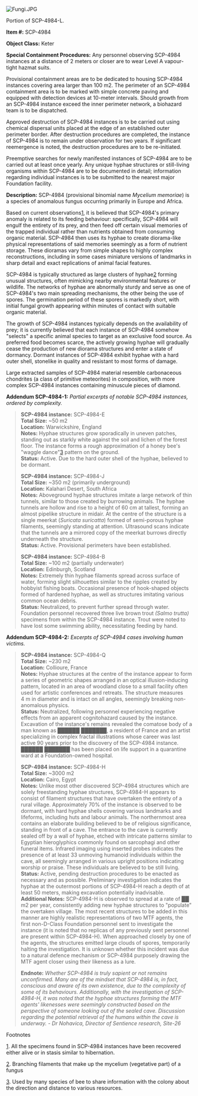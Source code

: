![Fungi.JPG](http://scp-wiki.wdfiles.com/local--files/scp-4984/Fungi.JPG)

Portion of SCP-4984-L.

**Item #:** SCP-4984

**Object Class:** Keter

**Special Containment Procedures:** Any personnel observing SCP-4984 instances at a distance of 2 meters or closer are to wear Level A vapour-tight hazmat suits.

Provisional containment areas are to be dedicated to housing SCP-4984 instances covering area larger than 100 m2. The perimeter of an SCP-4984 containment area is to be marked with simple concrete paving and equipped with detection devices at 10-meter intervals. Should growth from an SCP-4984 instance exceed the inner perimeter network, a biohazard team is to be dispatched.

Approved destruction of SCP-4984 instances is to be carried out using chemical dispersal units placed at the edge of an established outer perimeter border. After destruction procedures are completed, the instance of SCP-4984 is to remain under observation for two years. If significant reemergence is noted, the destruction procedures are to be re-initiated.

Preemptive searches for newly manifested instances of SCP-4984 are to be carried out at least once yearly. Any unique hyphae structures or still-living organisms within SCP-4984 are to be documented in detail; information regarding individual instances is to be submitted to the nearest major Foundation facility.

**Description:** SCP-4984 (provisional binomial name _Mycelium memoriae_) is a species of anomalous fungus occurring primarily in Europe and Africa.

Based on current observations[1](javascript:;), it is believed that SCP-4984's primary anomaly is related to its feeding behaviour: specifically, SCP-4984 will engulf the entirety of its prey, and then feed off certain visual memories of the trapped individual rather than nutrients obtained from consuming organic material. SCP-4984 then uses its hyphae to create diorama-like physical representations of said memories seemingly as a form of nutrient storage. These dioramas vary from simple shapes to highly complex reconstructions, including in some cases miniature versions of landmarks in sharp detail and exact replications of animal facial features.

SCP-4984 is typically structured as large clusters of hyphae[2](javascript:;) forming unusual structures, often mimicking nearby environmental features or wildlife. The networks of hyphae are abnormally sturdy and serve as one of SCP-4984's two main spreading mechanisms, the other being the use of spores. The germination period of these spores is markedly short, with initial fungal growth appearing within minutes of contact with suitable organic material.

The growth of SCP-4984 instances typically depends on the availability of prey; it is currently believed that each instance of SCP-4984 somehow "selects" a specific animal species to target as an exclusive food source. As preferred food becomes scarce, the actively growing hyphae will gradually cease the production of new diorama structures and enter a state of dormancy. Dormant instances of SCP-4984 exhibit hyphae with a hard outer shell, stonelike in quality and resistant to most forms of damage.

Large extracted samples of SCP-4984 material resemble carbonaceous chondrites (a class of primitive meteorites) in composition, with more complex SCP-4984 instances containing minuscule pieces of diamond.

**Addendum SCP-4984-1:** _Partial excerpts of notable SCP-4984 instances, ordered by complexity._

> **SCP-4984 instance:** SCP-4984-E  
> **Total Size:** ~50 m2  
> **Location:** Warwickshire, England  
> **Notes:** Hyphae structures grow sporadically in uneven patches, standing out as starkly white against the soil and lichen of the forest floor. The instance forms a rough approximation of a honey bee's "waggle dance"[3](javascript:;) pattern on the ground.  
> **Status:** Active. Due to the hard outer shell of the hyphae, believed to be dormant.
> 
> **SCP-4984 instance:** SCP-4984-J  
> **Total Size:** ~350 m2 (primarily underground)  
> **Location:** Kalahari Desert, South Africa  
> **Notes:** Aboveground hyphae structures imitate a large network of thin tunnels, similar to those created by burrowing animals. The hyphae tunnels are hollow and rise to a height of 60 cm at tallest, forming an almost pipelike structure in midair. At the centre of the structure is a single meerkat (_Suricata suricatta_) formed of semi-porous hyphae filaments, seemingly standing at attention. Ultrasound scans indicate that the tunnels are a mirrored copy of the meerkat burrows directly underneath the structure.  
> **Status:** Active. Provisional perimeters have been established.
> 
> **SCP-4984 instance:** SCP-4984-B  
> **Total Size:** ~100 m2 (partially underwater)  
> **Location:** Edinburgh, Scotland  
> **Notes:** Extremely thin hyphae filaments spread across surface of water, forming slight silhouettes similar to the ripples created by hobbyist fishing boats. Occasional presence of hook-shaped objects formed of hardened hyphae, as well as structures imitating various common ocean debris.  
> **Status:** Neutralized, to prevent further spread through water. Foundation personnel recovered three live brown trout _(Salmo trutta)_ specimens from within the SCP-4984 instance. Trout were noted to have lost some swimming ability, necessitating feeding by hand.

**Addendum SCP-4984-2:** _Excerpts of SCP-4984 cases involving human victims._

> **SCP-4984 instance:** SCP-4984-Q  
> **Total Size:** ~230 m2  
> **Location:** Collioure, France  
> **Notes:** Hyphae structures at the centre of the instance appear to form a series of geometric shapes arranged in an optical illusion-inducing pattern, located in an area of woodland close to a small facility often used for artistic conferences and retreats. The structure measures 4 m in diameter and is intact on all angles, seemingly breaking non-anomalous physics.  
> **Status:** Neutralized, following personnel experiencing negative effects from an apparent cognitohazard caused by the instance. Excavation of the instance's remains revealed the comatose body of a man known as ██████ ███████, a resident of France and an artist specializing in complex fractal illustrations whose career was last active 90 years prior to the discovery of the SCP-4984 instance. ██████ ███████ has been placed on life support in a quarantine ward at a Foundation-owned hospital.
> 
> **SCP-4984 instance:** SCP-4984-H  
> **Total Size:** ~3000 m2  
> **Location:** Cairo, Egypt  
> **Notes:** Unlike most other discovered SCP-4984 structures which are solely freestanding hyphae structures, SCP-4984-H appears to consist of filament structures that have overtaken the entirety of a rural village. Approximately 70% of the instance is observed to be dormant, with hard hyphae shells covering various landmarks and lifeforms, including huts and labour animals. The northernmost area contains an elaborate building believed to be of religious significance, standing in front of a cave. The entrance to the cave is currently sealed off by a wall of hyphae, etched with intricate patterns similar to Egyptian hieroglyphics commonly found on sarcophagi and other funeral items. Infrared imaging using inserted probes indicates the presence of at least 33 unmoving humanoid individuals within the cave, all seemingly arranged in various upright positions indicating worship or praise. These individuals are believed to be still living.  
> **Status:** Active, pending destruction procedures to be enacted as necessary and as possible. Preliminary investigation indicates the hyphae at the outermost portions of SCP-4984-H reach a depth of at least 50 meters, making excavation potentially inadvisable.  
> **Additional Notes:** SCP-4984-H is observed to spread at a rate of ██ m2 per year, consistently adding new hyphae structures to "populate" the overtaken village. The most recent structures to be added in this manner are highly realistic representations of two MTF agents, the first non-D-Class Foundation personnel sent to investigate the instance (it is noted that no replicas of any previously sent personnel are present within SCP-4984-H). When approached closely by one of the agents, the structures emitted large clouds of spores, temporarily halting the investigation. It is unknown whether this incident was due to a natural defence mechanism or SCP-4984 purposely drawing the MTF agent closer using their likeness as a lure.
> 
> **Endnote:** _Whether SCP-4984 is truly sapient or not remains unconfirmed. Many are of the mindset that SCP-4984 is, in fact, conscious and aware of its own existence, due to the complexity of some of its behaviours. Additionally, with the investigation of SCP-4984-H, it was noted that the hyphae structures forming the MTF agents' likenesses were seemingly constructed based on the perspective of someone looking out of the sealed cave. Discussion regarding the potential retrieval of the humans within the cave is underway. - Dr Nohavica, Director of Sentience research, Site-26_

Footnotes

[1](javascript:;). All the specimens found in SCP-4984 instances have been recovered either alive or in stasis similar to hibernation.

[2](javascript:;). Branching filaments that make up the mycelium (vegetative part) of a fungus

[3](javascript:;). Used by many species of bee to share information with the colony about the direction and distance to various resources.